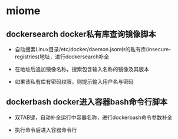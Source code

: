 # miome

## dockersearch docker私有库查询镜像脚本

* 自动搜索Linux目录/etc/docker/daemon.json中的私有库(insecure-registries)地址，进行dockersearch补全

* 在地址后追加镜像名称，搜索包含输入名称的镜像及其版本

* 如果该私有库有密码权限，则提示输入用户名与密码

## dockerbash docker进入容器bash命令行脚本

* 双TAB键，自动补全运行中容器名称，进行dockerbash命令参数补全

* 执行命令后进入容器命令行
